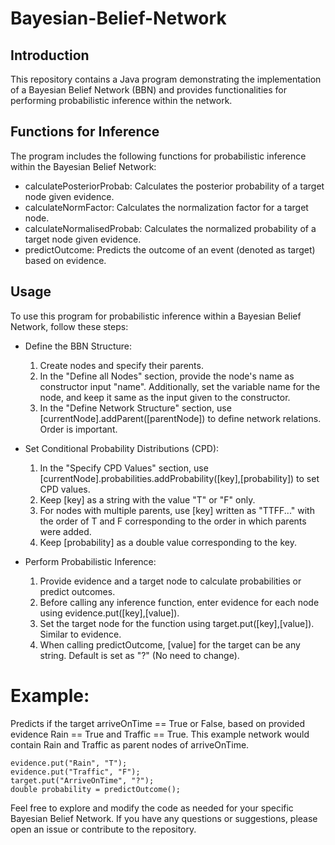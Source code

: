 # Bayesian-Belief-Network

## Introduction
This repository contains a Java program demonstrating the implementation of a Bayesian Belief Network (BBN) and provides functionalities for performing probabilistic inference within the network.

## Functions for Inference
The program includes the following functions for probabilistic inference within the Bayesian Belief Network:

- calculatePosteriorProbab: Calculates the posterior probability of a target node given evidence.
- calculateNormFactor: Calculates the normalization factor for a target node.
- calculateNormalisedProbab: Calculates the normalized probability of a target node given evidence.
- predictOutcome: Predicts the outcome of an event (denoted as target) based on evidence.

## Usage
To use this program for probabilistic inference within a Bayesian Belief Network, follow these steps:

- Define the BBN Structure:

  1. Create nodes and specify their parents.
  2. In the "Define all Nodes" section, provide the node's name as constructor input "name". Additionally, set the variable name for the node, and keep it same as the input given to the constructor.
  3. In the "Define Network Structure" section, use [currentNode].addParent([parentNode]) to define network relations. Order is important.

- Set Conditional Probability Distributions (CPD):

  1. In the "Specify CPD Values" section, use [currentNode].probabilities.addProbability([key],[probability]) to set CPD values.
  2. Keep [key] as a string with the value "T" or "F" only.
  3. For nodes with multiple parents, use [key] written as "TTFF..." with the order of T and F corresponding to the order in which parents were added.
  4. Keep [probability] as a double value corresponding to the key.

- Perform Probabilistic Inference:

  1. Provide evidence and a target node to calculate probabilities or predict outcomes.
  2. Before calling any inference function, enter evidence for each node using evidence.put([key],[value]).
  3. Set the target node for the function using target.put([key],[value]). Similar to evidence.
  4. When calling predictOutcome, [value] for the target can be any string. Default is set as "?" (No need to change).


# Example:

Predicts if the target arriveOnTime == True or False, based on provided evidence Rain == True and Traffic == True.
This example network would contain Rain and Traffic as parent nodes of arriveOnTime.

```
evidence.put("Rain", "T");
evidence.put("Traffic", "F");
target.put("ArriveOnTime", "?");
double probability = predictOutcome();
```

Feel free to explore and modify the code as needed for your specific Bayesian Belief Network. 
If you have any questions or suggestions, please open an issue or contribute to the repository.
